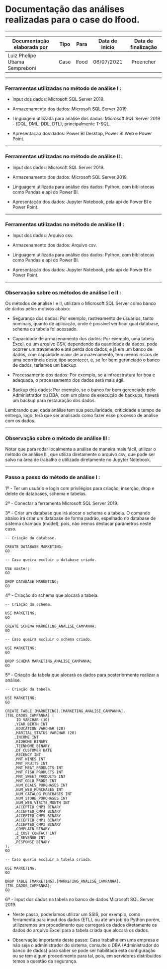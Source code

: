 
# Documentação das análises realizadas para o case do Ifood.

---

| Documentação elaborada por     | Tipo | Para  | Data de início | Data de finalização |
| -----------------------------  |:----:|:-----:| :-------------:| :------------------:|
| Luiz Phelipe Utiama Sempreboni | Case | Ifood | 06/07/2021     | Preencher           |


---

### Ferramentas utilizadas no método de análise I :

- Input dos dados: Microsoft SQL Server 2019.

- Armazenamento dos dados: Microsoft SQL Server 2019.

- Linguagem utilizada para análise dos dados: Microsoft SQL Server 2019 - (DQL, DML, DDL, DTL), principalmente T-SQL.

- Apresentação dos dados: Power BI Desktop, Power BI Web e Power Point.

---

### Ferramentas utilizadas no método de análise II :

- Input dos dados: Microsoft SQL Server 2019.

- Armazenamento dos dados: Microsoft SQL Server 2019.

- Linguagem utilizada para análise dos dados: Python, com bibliotecas como Pandas e api do Power BI.

- Apresentação dos dados: Jupyter Notebook, pela api do Power BI e Power Point.

---

### Ferramentas utilizadas no método de análise III :

- Input dos dados: Arquivo csv.

- Armazenamento dos dados: Arquivo csv.

- Linguagem utilizada para análise dos dados: Python, com bibliotecas como Pandas e api do Power BI.

- Apresentação dos dados: Jupyter Notebook, pela api do Power BI e Power Point.

---

### Observação sobre os métodos de análise I e II :

Os métodos de análise I e II, utilizam o Microsoft SQL Server como banco de dados pelos motivos abaixo: 

- Segurança dos dados: Por exemplo, rastreamento de usuários, tanto nominais, quanto de aplicação, onde é possível verificar qual database, schema ou tabela foi acessado.

- Capacidade de armazenamento dos dados: Por exemplo, uma tabela Excel, ou um arquivo CSV, dependendo da quantidade da dados, pode ocorrer um travamento e até perda dos dados, e já em um banco de dados, com capcidade maior de armazenamento, tem menos riscos de uma ocorrência deste tipo acontecer, e, se for bem gerenciado o banco de dados, teríamos um backup.

- Processamento dos dados: Por exemplo, se a infraestrutura for boa e adequada, o processamento dos dados será mais ágil.

- Backup dos dados: Por exemplo, se o banco for bem gerenciado pelo Administrador ou DBA, com um plano de execução de backups, haverá um backup para restauração dos dados.

Lembrando que, cada análise tem sua peculiaridade, criticidade e tempo de entrega, logo, terá que ser analisado como fazer esse processo de análise com os dados.

---

### Observação sobre o método de análise III :

Notar que para rodar localmente a análise de maneira mais fácil, utilizar o método de análise III, que utiliza diretamente o arquivo csv, que pode ser salvo na área de trabalho e utilizado diretamente no Jupyter Notebook.

---

### Passo a passo do método de análise I :

1º - Ter um usuário e login com privilégios para criação, inserção, drop e delete de databases, schema e tabelas.

2º - Conectar a ferramenta Microsoft SQL Server 2019.

3º - Criar um database que irá alocar o schema e a tabela. O comando abaixo irá criar um database de forma padrão, espelhado no database de sistema chamado (model), pois, não iremos destacar parâmetros neste caso.

```
-- Criação do database.

CREATE DATABASE MARKETING;
GO

-- Caso queira excluir o database criado.

USE master;
GO

DROP DATABASE MARKETING;
GO

```

4º - Criação do schema que alocará a tabela.

```
-- Criação do schema.

USE MARKETING;
GO

CREATE SCHEMA MARKETING_ANALISE_CAMPANHA;
GO

-- Caso queira excluir o schema criado.

USE MARKETING;
GO

DROP SCHEMA MARKETING_ANALISE_CAMPANHA;
GO

```

5º - Criação da tabela que alocará os dados para posteriormente realizar a análise.

```
-- Criação da tabela.

USE MARKETING;
GO

CREATE TABLE [MARKETING].[MARKETING_ANALISE_CAMPANHA].[TBL_DADOS_CAMPANHA] (
	 ID VARCHAR (10)
	,YEAR_BIRTH INT
	,EDUCATION VARCHAR (20)
	,MARITAL_STATUS VARCHAR (20)
	,INCOME INT
	,KIDHOME BINARY
	,TEENHOME BINARY
	,DT_CUSTOMER DATE
	,RECENCY INT
	,MNT_WINES INT
	,MNT_FRUITS INT
	,MNT_MEAT_PRODUCTS INT
	,MNT_FISH_PRODUCTS INT
	,MNT_SWEET_PRODUCTS INT
	,MNT_GOLD_PRODS INT
	,NUM_DEALS_PURCHASES INT
	,NUM_WEB_PURCHASES INT
	,NUM_CATALOG_PURCHASES INT
	,NUM_STORE_PURCHASES INT
	,NUM_WEB_VISITS_MONTH INT
	,ACCEPTED_CMP3 BINARY
	,ACCEPTED_CMP4 BINARY
	,ACCEPTED_CMP5 BINARY
	,ACCEPTED_CMP1 BINARY
	,ACCEPTED_CMP2 BINARY
	,COMPLAIN BINARY
	,Z_COST_CONTACT INT
	,Z_REVENUE INT
	,RESPONSE BINARY
);
GO

-- Caso queria excluir a tabela criada.

USE MARKETING;
GO

DROP TABLE [MARKETING].[MARKETING_ANALISE_CAMPANHA].[TBL_DADOS_CAMPANHA];
GO
```

6º - Input dos dados na tabela no banco de dados Microsoft SQL Server 2019.

- Neste passo, poderíamos utilizar um SSIS, por exemplo, como ferramenta para input dos dados (ETL), ou até um job do Python porém, utilizaremos um procedimento que carregará os dados diretamente os dados do arquivo Excel para a tabela criada que alocará os dados.

- Observação importante deste passo: Caso trabalhe em uma empresa e não seja o administrador do sistema, consulte o DBA (Administrador do banco de dados) para saber se pode ser habilitada está configuração ou se tem algum procedimento para tal, pois, em servidores distribuídos temos a questão da segurança.



